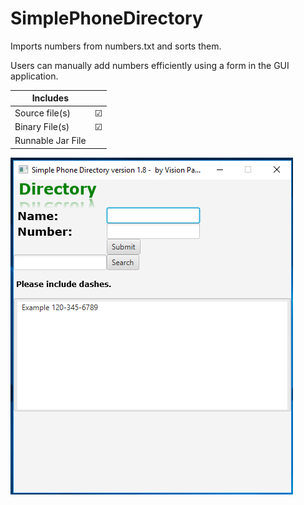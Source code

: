 # SimplePhoneDirectory

Imports numbers from numbers.txt and sorts them.

Users can manually add numbers efficiently using a form in the GUI application.


| Includes           |        |
| ------------------ | ------:|
| Source file(s)     |&#9745; |
| Binary File(s)     |&#9745; |
| Runnable Jar File  |        |

<img src="https://github.com/Vision-Paudel/SimplePhoneDirectory/blob/master/GUI.png" alt="Image could not be displayed">

